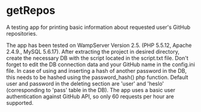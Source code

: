 # getRepos
A testing app for printing basic information about requested user's GitHub repositories.

The app has been tested on WampServer Version 2.5. (PHP 5.5.12, Apache 2.4.9., MySQL 5.6.17).
After extracting the project in desired directory, create the necessary DB with the script located in the script.txt file.
Don't forget to edit the DB connection data and your GitHub name in the config.ini file.
In case of using and inserting a hash of another password in the DB, this needs to be hashed using the password_hash() php function.
Default user and password in the deleting section are 'user' and 'heslo' (corresponding to 'pass' table in the DB).
The app uses a basic user authentication against GitHub API, so only 60 requests per hour are supported.
